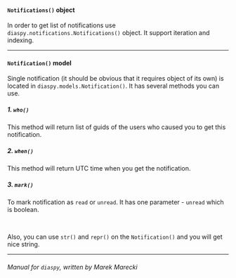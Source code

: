 #### `Notifications()` object

In order to get list of notifications use `diaspy.notifications.Notifications()` object. 
It support iteration and indexing.

----

#### `Notification()` model

Single notification (it should be obvious that it requires object of its own) is located in 
`diaspy.models.Notification()`. It has several methods you can use.

##### 1. `who()`

This method will return list of guids of the users who caused you to get this notification.

##### 2. `when()`

This method will return UTC time when you get the notification.

##### 3. `mark()`

To mark notification as `read` or `unread`. It has one parameter - `unread` which is boolean.

&nbsp;

Also, you can use `str()` and `repr()` on the `Notification()` and you will get nice 
string.

----

###### Manual for `diaspy`, written by Marek Marecki
